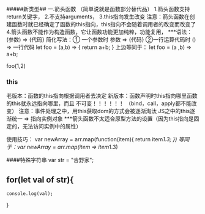 #####新类型##
一.箭头函数 （简单说就是函数部分替代品）
1.箭头函数支持return关键字，
2.不支持arguments，
3.this指向发生改变
注意：箭头函数在创建函数时就已经确定了函数的this指向，this指向不会随着调用者的改变而改变了
4.箭头函数不能作为构造函数，它让函数功能更加纯粹，功能复用，
    ***语法：
    (参数) => {代码}
    简化写法：① 一个参数时
                参数 => {代码}
             ②一行运算代码时
                () => 一行代码
let foo = (a,b) => {
    return a+b;
}
上边等同于：
let foo = (a ,b) => a+b;

foo(1,2)

### this 
老版本：函数的this指向根据调用者去决定
新版本：函数声明时this指向哪里函数的this就永远指向哪里，而且   不可变！！！！！！
（bind，call，apply都不能改变）
    注意：事件处理之中，用this获取dom的方式会被逐渐淘汰
    JS之中的this逐渐统一  => 指向实例对象
***箭头函数不太适合原型方法的设置（因为this指向是固定的，无法访问实例中的属性）


使用技巧：
var   newArray = arr.map(function(item){
    return item*1.3;
})
等同于：var newArray = arr.map(item => item*1.3)

####特殊字符串
var str = "𠮷野家";

## for(let val of str){
    console.log(val);
}



